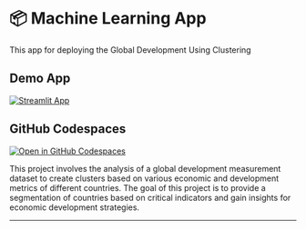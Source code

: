 # 📦 Machine Learning App 
This app for deploying the Global Development Using Clustering

## Demo App

[![Streamlit App](https://static.streamlit.io/badges/streamlit_badge_black_white.svg)](https://cluster-deploy2.streamlit.app/)

## GitHub Codespaces

[![Open in GitHub Codespaces](https://github.com/codespaces/badge.svg)](https://codespaces.new/streamlit/app-starter-kit?quickstart=1)

This project involves the analysis of a global development measurement dataset to create clusters based on various economic and development metrics of different countries. The goal of this project is to provide a segmentation of countries based on critical indicators and gain insights for economic development strategies.

------------------------------------------------------------------------------------------------------------------------------------------------------------------


